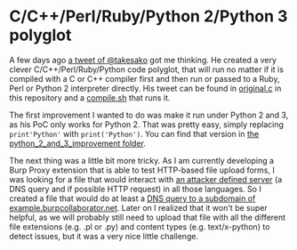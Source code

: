 # C/C++/Perl/Ruby/Python 2/Python 3 polyglot

A few days ago [a tweet of @takesako](https://twitter.com/takesako/status/998063456279449601?s=20) got me thinking. He created a very clever C/C++/Perl/Ruby/Python code polyglot, that will run no matter if it is compiled with a C or C++ compiler first and then run or passed to a Ruby, Perl or Python 2 interpreter directly. His tweet can be found in [original.c](original/original.c) in this repository and a [compile.sh](original/compile.sh) that runs it.

The first improvement I wanted to do was make it run under Python 2 and 3, as his PoC only works for Python 2. That was pretty easy, simply replacing `print'Python'` with `print('Python')`. You can find that version in [the python_2_and_3_improvement folder](python_2_and_3_improvement/code.c).

The next thing was a little bit more tricky. As I am currently developing a Burp Proxy extension that is able to test HTTP-based file upload forms, I was looking for a file that would interact with [an attacker defined server](https://portswigger.net/burp/help/collaborator) (a DNS query and if possible HTTP request) in all those languages. So I created a file that would do at least a [DNS query to a subdomain of example.burpcollaborator.net](url_interaction/code.c). Later on I realized that it won't be super helpful, as we will probably still need to upload that file with all the different file extensions (e.g. .pl or .py) and content types (e.g. text/x-python) to detect issues, but it was a very nice little challenge.
